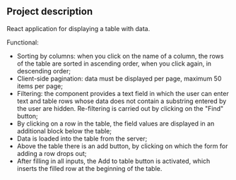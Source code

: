 ## Project description

React application for displaying a table with data. 

Functional:
- Sorting by columns: when you click on the name of a column, the rows of the table are sorted in ascending order, when you click again, in descending order;
- Client-side pagination: data must be displayed per page, maximum 50 items per page;
- Filtering: the component provides a text field in which the user can enter text and table rows whose data does not contain a substring entered by the user are hidden. Re-filtering is carried out by clicking on the "Find" button;
- By clicking on a row in the table, the field values ​​are displayed in an additional block below the table;
- Data is loaded into the table from the server;
- Above the table there is an add button, by clicking on which the form for adding a row drops out;
- After filling in all inputs, the Add to table button is activated, which inserts the filled row at the beginning of the table.